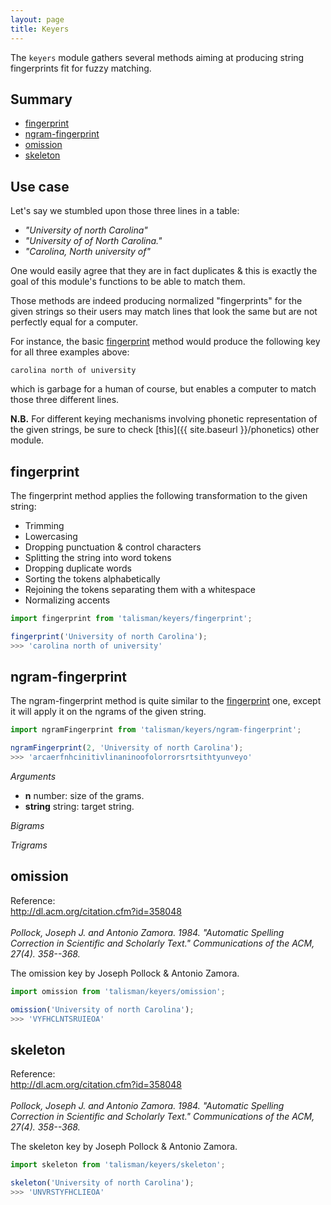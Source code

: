 ```yaml
---
layout: page
title: Keyers
---
```


The `keyers` module gathers several methods aiming at producing string fingerprints fit for fuzzy matching.

## Summary

* [fingerprint](#fingerprint)
* [ngram-fingerprint](#ngram-fingerprint)
* [omission](#omission)
* [skeleton](#skeleton)

## Use case

Let's say we stumbled upon those three lines in a table:

* <em>"University of north Carolina"</em>
* <em>"University of of North Carolina."</em>
* <em>"Carolina, North university of"</em>

One would easily agree that they are in fact duplicates & this is exactly the goal of this module's functions to be able to match them.

Those methods are indeed producing normalized "fingerprints" for the given strings so their users may match lines that look the same but are not perfectly equal for a computer.

For instance, the basic [fingerprint](#fingerprint) method would produce the following key for all three examples above:

`carolina north of university`

which is garbage for a human of course, but enables a computer to match those three different lines.

**N.B.** For different keying mechanisms involving phonetic representation of the given strings, be sure to check [this]({{ site.baseurl }}/phonetics) other module.

<h2 id="fingerprint">fingerprint</h2>

The fingerprint method applies the following transformation to the given string:

* Trimming
* Lowercasing
* Dropping punctuation & control characters
* Splitting the string into word tokens
* Dropping duplicate words
* Sorting the tokens alphabetically
* Rejoining the tokens separating them with a whitespace
* Normalizing accents

```js
import fingerprint from 'talisman/keyers/fingerprint';

fingerprint('University of north Carolina');
>>> 'carolina north of university'
```

<div id="fingerprint-mount"></div>

<h2 id="ngram-fingerprint">ngram-fingerprint</h2>

The ngram-fingerprint method is quite similar to the [fingerprint](#fingerprint) one, except it will apply it on the ngrams of the given string.

```js
import ngramFingerprint from 'talisman/keyers/ngram-fingerprint';

ngramFingerprint(2, 'University of north Carolina');
>>> 'arcaerfnhcinitivlinaninoofolorrorsrtsithtyunveyo'
```

*Arguments*

* **n** <span class="type">number</span>: size of the grams.
* **string** <span class="type">string</span>: target string.

*Bigrams*

<div id="bigram-fingerprint-mount"></div>

*Trigrams*

<div id="trigram-fingerprint-mount"></div>

<h2 id="omission">omission</h2>

<span class="marginnote">
  Reference:<br><a href="http://dl.acm.org/citation.cfm?id=358048">http://dl.acm.org/citation.cfm?id=358048</a><br><br>
</span>

<span class="marginnote">
  <em>Pollock, Joseph J. and Antonio Zamora. 1984. "Automatic Spelling Correction in Scientific and Scholarly Text." Communications of the ACM, 27(4). 358--368.</em>
</span>

The omission key by Joseph Pollock & Antonio Zamora.

```js
import omission from 'talisman/keyers/omission';

omission('University of north Carolina');
>>> 'VYFHCLNTSRUIEOA'
```

<div id="omission-mount"></div>

<h2 id="skeleton">skeleton</h2>

<span class="marginnote">
  Reference:<br><a href="http://dl.acm.org/citation.cfm?id=358048">http://dl.acm.org/citation.cfm?id=358048</a><br><br>
</span>

<span class="marginnote">
  <em>Pollock, Joseph J. and Antonio Zamora. 1984. "Automatic Spelling Correction in Scientific and Scholarly Text." Communications of the ACM, 27(4). 358--368.</em>
</span>

The skeleton key by Joseph Pollock & Antonio Zamora.

```js
import skeleton from 'talisman/keyers/skeleton';

skeleton('University of north Carolina');
>>> 'UNVRSTYFHCLIEOA'
```

<div id="skeleton-mount"></div>

<script src="{{ site.baseurl }}/assets/dist/keyers.js"></script>
